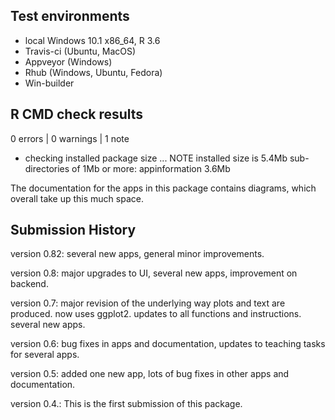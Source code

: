## Test environments

* local Windows 10.1 x86_64, R 3.6
* Travis-ci (Ubuntu, MacOS) 
* Appveyor (Windows)
* Rhub (Windows, Ubuntu, Fedora)
* Win-builder 

## R CMD check results

0 errors | 0 warnings | 1 note

* checking installed package size ... NOTE
  installed size is  5.4Mb
  sub-directories of 1Mb or more:
    appinformation   3.6Mb

The documentation for the apps in this package contains diagrams, which overall take up this much space.


## Submission History

version 0.82: several new apps, general minor improvements.

version 0.8: major upgrades to UI, several new apps, improvement on backend.

version 0.7: major revision of the underlying way plots and text are produced. now uses ggplot2. updates to all functions and instructions. several new apps.

version 0.6: bug fixes in apps and documentation, updates to teaching tasks for several apps.

version 0.5: added one new app, lots of bug fixes in other apps and documentation.

version 0.4.: This is the first submission of this package.
